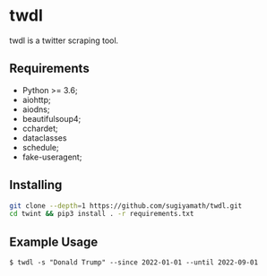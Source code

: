 # twdl

twdl is a twitter scraping tool.

## Requirements
- Python >= 3.6;
- aiohttp;
- aiodns;
- beautifulsoup4;
- cchardet;
- dataclasses
- schedule;
- fake-useragent;

## Installing

```bash
git clone --depth=1 https://github.com/sugiyamath/twdl.git
cd twint && pip3 install . -r requirements.txt
```

## Example Usage

```
$ twdl -s "Donald Trump" --since 2022-01-01 --until 2022-09-01
```
